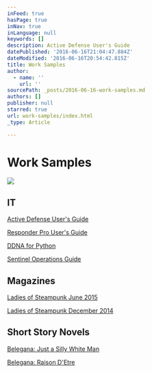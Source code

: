 ```yaml
---
inFeed: true
hasPage: true
inNav: true
inLanguage: null
keywords: []
description: Active Defense User's Guide
datePublished: '2016-06-16T21:04:47.884Z'
dateModified: '2016-06-16T20:54:42.815Z'
title: Work Samples
author:
  - name: ''
    url: ''
sourcePath: _posts/2016-06-16-work-samples.md
authors: []
publisher: null
starred: true
url: work-samples/index.html
_type: Article

---
```

# Work Samples
![](https://the-grid-user-content.s3-us-west-2.amazonaws.com/15ef7085-3227-49fe-90fd-f234eada9d28.jpg)

## IT

[Active Defense User's Guide][0]

[Responder Pro User's Guide][1]

[DDNA for Python][2]

[Sentinel Operations Guide][3]

## Magazines

[Ladies of Steampunk June 2015][4]

[Ladies of Steampunk December 2014][5]

## Short Story Novels

[Belegana: Just a Silly White Man][6]

[][7]

[Belegana: Raison D'Etre][8]

[0]: https://drive.google.com/file/d/0B_RPYVxVjPyxeGJQSmVSQ3NLVmc/view?usp=sharing
[1]: https://drive.google.com/file/d/0B_RPYVxVjPyxNm9zSi16bGRVSlk/view?usp=sharing
[2]: https://drive.google.com/file/d/0B_RPYVxVjPyxaUQ2dzZ2NmFCdWs/view?usp=sharing
[3]: https://drive.google.com/file/d/0B_RPYVxVjPyxV3VIbHczTW5Xc2M/view?usp=sharing
[4]: https://drive.google.com/file/d/0B_RPYVxVjPyxSDRzZm9oOWswOHM/view?usp=sharing
[5]: https://drive.google.com/file/d/0B_RPYVxVjPyxalVmU0QtNVp3TWs/view?usp=sharing
[6]: https://www.amazon.com/Belegana-Just-Silly-Wite-Man/dp/1411692098/ref=sr_1_2?ie=UTF8&qid=1466097641&sr=8-2&keywords=sean+makiney
[7]: https://www.amazon.com/Belegana-Raison-DEtre-Sean-Makiney/dp/1105445283/ref=sr_1_1?ie=UTF8&qid=1466097641&sr=8-1&keywords=sean+makiney "Belegana: Raison D'Etre"
[8]: https://www.amazon.com/Belegana-Raison-DEtre-Sean-Makiney/dp/1105445283/ref=sr_1_1?ie=UTF8&qid=1466097641&sr=8-1&keywords=sean+makiney